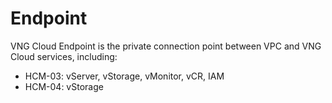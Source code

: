 # Endpoint

VNG Cloud Endpoint is the private connection point between VPC and VNG Cloud services, including:&#x20;

* HCM-03: vServer, vStorage, vMonitor, vCR, IAM
* HCM-04: vStorage
